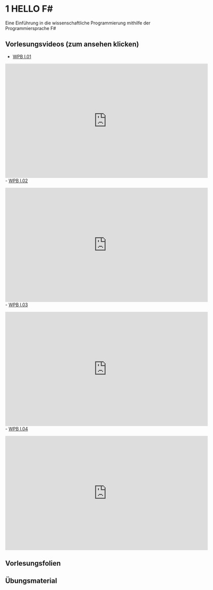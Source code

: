 # 1 HELLO F#

Eine Einführung in die wissenschaftliche Programmierung mithilfe der Programmiersprache F#

## Vorlesungsvideos (zum ansehen klicken)

- <a href="#vimeo-1" data-action="collapse">WPB I.01 </a></p>
<div id="vimeo-1" class="is-collapsible">
    <iframe title="vimeo-player" src="https://player.vimeo.com/video/407241742" width="640" height="360" frameborder="0" allowfullscreen="allowfullscreen"></iframe>
</div>
- <a href="#vimeo-2" data-action="collapse">WPB I.02 </a></p>
<div id="vimeo-2" class="is-collapsible">
    <iframe title="vimeo-player" src="https://player.vimeo.com/video/407247350" width="640" height="360" frameborder="0" allowfullscreen="allowfullscreen"></iframe>
</div>
- <a href="#vimeo-3" data-action="collapse">WPB I.03 </a></p>
<div id="vimeo-3" class="is-collapsible">
    <iframe title="vimeo-player" src="https://player.vimeo.com/video/407545667" width="640" height="360" frameborder="0" allowfullscreen="allowfullscreen"></iframe>
</div>
- <a href="#vimeo-4" data-action="collapse">WPB I.04 </a></p>
<div id="vimeo-4" class="is-collapsible">
    <iframe title="vimeo-player" src="https://player.vimeo.com/video/407723990" width="640" height="360" frameborder="0" allowfullscreen="allowfullscreen"></iframe>
</div>

## Vorlesungsfolien

## Übungsmaterial

